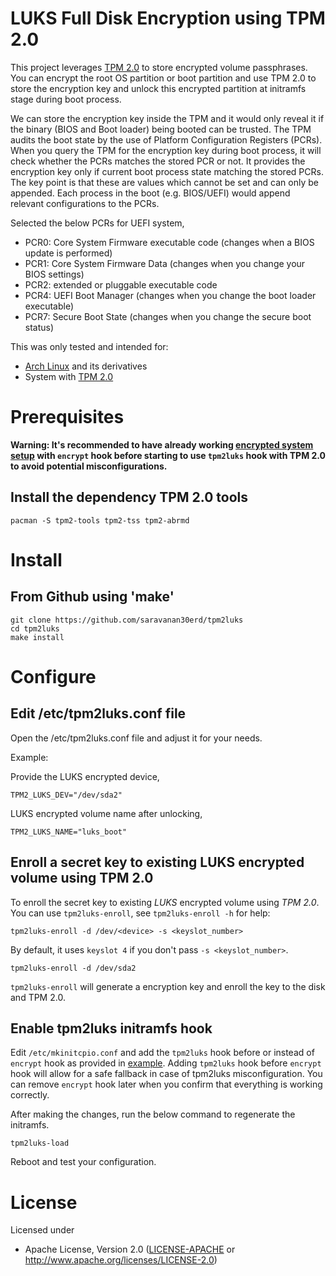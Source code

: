 # LUKS Full Disk Encryption using TPM 2.0

This project leverages [TPM 2.0](https://en.wikipedia.org/wiki/Trusted_Platform_Module) to store encrypted volume passphrases. You can encrypt the root OS partition or boot partition and use TPM 2.0 to store the encryption key and unlock this encrypted partition at initramfs stage during boot process.

We can store the encryption key inside the TPM and it would only reveal it if the binary (BIOS and Boot loader) being booted can be trusted.
The TPM audits the boot state by the use of Platform Configuration Registers (PCRs). When you query the TPM for the encryption key during boot process, it will check whether the PCRs matches the stored PCR or not. It provides the encryption key only if current boot process state matching the stored PCRs.
The key point is that these are values which cannot be set and can only be appended. Each process in the boot (e.g. BIOS/UEFI) would append relevant configurations to the PCRs.

Selected the below PCRs for UEFI system,
* PCR0: Core System Firmware executable code (changes when a BIOS update is performed)
* PCR1: Core System Firmware Data (changes when you change your BIOS settings)
* PCR2: extended or pluggable executable code
* PCR4: UEFI Boot Manager (changes when you change the boot loader executable)
* PCR7: Secure Boot State (changes when you change the secure boot status)

This was only tested and intended for:

* [Arch Linux](https://www.archlinux.org/) and its derivatives
* System with [TPM 2.0](https://en.wikipedia.org/wiki/Trusted_Platform_Module)

# Prerequisites

**Warning: It's recommended to have already working [encrypted system setup](https://wiki.archlinux.org/index.php/Dm-crypt/Encrypting_an_entire_system) with `encrypt` hook before starting to use `tpm2luks` hook with TPM 2.0 to avoid potential misconfigurations.**

## Install the dependency TPM 2.0 tools

```
pacman -S tpm2-tools tpm2-tss tpm2-abrmd
```

# Install

## From Github using 'make'

```
git clone https://github.com/saravanan30erd/tpm2luks
cd tpm2luks
make install
```

# Configure

## Edit /etc/tpm2luks.conf file

Open the /etc/tpm2luks.conf file and adjust it for your needs.

Example:

Provide the LUKS encrypted device,
```
TPM2_LUKS_DEV="/dev/sda2"
```

LUKS encrypted volume name after unlocking,
```
TPM2_LUKS_NAME="luks_boot"
```

## Enroll a secret key to existing LUKS encrypted volume using TPM 2.0

To enroll the secret key to existing *LUKS* encrypted volume using *TPM 2.0*.
You can use `tpm2luks-enroll`,
see `tpm2luks-enroll -h` for help:

```
tpm2luks-enroll -d /dev/<device> -s <keyslot_number>
```

By default, it uses `keyslot 4` if you don't pass `-s <keyslot_number>`.

```
tpm2luks-enroll -d /dev/sda2
```

`tpm2luks-enroll` will generate a encryption key and enroll the key to the disk and TPM 2.0.

## Enable tpm2luks initramfs hook

Edit `/etc/mkinitcpio.conf` and add the `tpm2luks` hook before or instead of `encrypt` hook as provided in [example](https://wiki.archlinux.org/index.php/Dm-crypt/System_configuration#Examples). Adding `tpm2luks` hook before `encrypt` hook will allow for a safe fallback in case of tpm2luks misconfiguration. You can remove `encrypt` hook later when you confirm that everything is working correctly.

After making the changes, run the below command to regenerate the initramfs.

```
tpm2luks-load
```

Reboot and test your configuration.

# License

Licensed under

- Apache License, Version 2.0 ([LICENSE-APACHE](LICENSE-APACHE) or
  http://www.apache.org/licenses/LICENSE-2.0)
